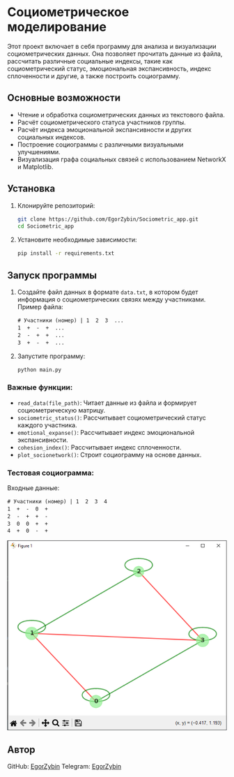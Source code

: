 # Социометрическое моделирование

Этот проект включает в себя программу для анализа и визуализации социометрических данных. Она позволяет прочитать данные из файла, рассчитать различные социальные индексы, такие как социометрический статус, эмоциональная экспансивность, индекс сплоченности и другие, а также построить социограмму.

## Основные возможности

- Чтение и обработка социометрических данных из текстового файла.
- Расчёт социометрического статуса участников группы.
- Расчёт индекса эмоциональной экспансивности и других социальных индексов.
- Построение социограммы с различными визуальными улучшениями.
- Визуализация графа социальных связей с использованием NetworkX и Matplotlib.

## Установка

1. Клонируйте репозиторий:
    ```bash
    git clone https://github.com/EgorZybin/Sociometric_app.git
    cd Sociometric_app
    ```

2. Установите необходимые зависимости:
    ```bash
    pip install -r requirements.txt
    ```

## Запуск программы

1. Создайте файл данных в формате `data.txt`, в котором будет информация о социометрических связях между участниками. Пример файла:
    ```data.txt
    # Участники (номер) | 1  2  3  ...
    1  +  -  +  ...
    2  -  +  +  ...
    3  +  -  +  ...
    ```

2. Запустите программу:
    ```bash
    python main.py
    ```

### Важные функции:

- `read_data(file_path)`: Читает данные из файла и формирует социометрическую матрицу.
- `sociometric_status()`: Рассчитывает социометрический статус каждого участника.
- `emotional_expanse()`: Рассчитывает индекс эмоциональной экспансивности.
- `cohesion_index()`: Рассчитывает индекс сплоченности.
- `plot_socionetwork()`: Строит социограмму на основе данных.

### Тестовая социограмма:

Входные данные:

```data.txt
# Участники (номер) | 1  2  3  4
1  +  -  0  +
2  -  +  +  -
3  0  0  +  +
4  +  0  -  +
```
![Test Socionetwork](https://github.com/EgorZybin/Sociometric_app/blob/main/tests/test_sociometric.png)

## Автор

GitHub: [EgorZybin](https://github.com/EgorZybin)
Telegram: [EgorZybin](https://t.me/raizzep)